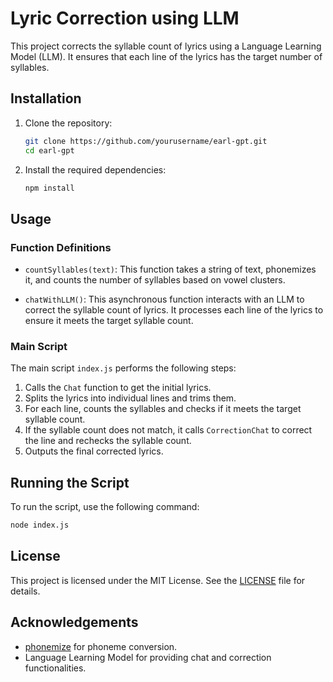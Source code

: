 # Lyric Correction using LLM

This project corrects the syllable count of lyrics using a Language Learning Model (LLM). It ensures that each line of the lyrics has the target number of syllables.

## Installation

1. Clone the repository:
   ```bash
   git clone https://github.com/yourusername/earl-gpt.git
   cd earl-gpt
   ```

2. Install the required dependencies:
   ```bash
   npm install
   ```

## Usage

### Function Definitions

- `countSyllables(text)`: This function takes a string of text, phonemizes it, and counts the number of syllables based on vowel clusters.

- `chatWithLLM()`: This asynchronous function interacts with an LLM to correct the syllable count of lyrics. It processes each line of the lyrics to ensure it meets the target syllable count.

### Main Script

The main script `index.js` performs the following steps:
1. Calls the `Chat` function to get the initial lyrics.
2. Splits the lyrics into individual lines and trims them.
3. For each line, counts the syllables and checks if it meets the target syllable count.
4. If the syllable count does not match, it calls `CorrectionChat` to correct the line and rechecks the syllable count.
5. Outputs the final corrected lyrics.

## Running the Script

To run the script, use the following command:

```bash
node index.js
```

## License

This project is licensed under the MIT License. See the [LICENSE](LICENSE) file for details.

## Acknowledgements

- [phonemize](https://www.npmjs.com/package/phonemize) for phoneme conversion.
- Language Learning Model for providing chat and correction functionalities.
